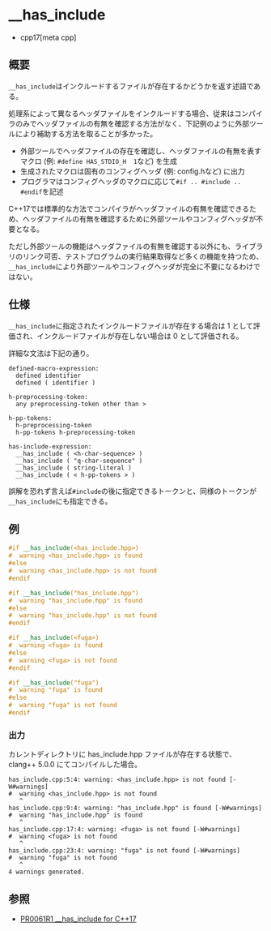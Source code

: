 # __has_include
* cpp17[meta cpp]

## 概要

`__has_include`はインクルードするファイルが存在するかどうかを返す述語である。

処理系によって異なるヘッダファイルをインクルードする場合、従来はコンパイラのみでヘッダファイルの有無を確認する方法がなく、下記例のように外部ツールにより補助する方法を取ることが多かった。

* 外部ツールでヘッダファイルの存在を確認し、ヘッダファイルの有無を表すマクロ (例: `#define HAS_STDIO_H  1`など) を生成
* 生成されたマクロは固有のコンフィグヘッダ (例: config.hなど) に出力
* プログラマはコンフィグヘッダのマクロに応じて`#if .. #include .. #endif`を記述

C++17では標準的な方法でコンパイラがヘッダファイルの有無を確認できるため、ヘッダファイルの有無を確認するために外部ツールやコンフィグヘッダが不要となる。

ただし外部ツールの機能はヘッダファイルの有無を確認する以外にも、ライブラリのリンク可否、テストプログラムの実行結果取得など多くの機能を持つため、`__has_include`により外部ツールやコンフィグヘッダが完全に不要になるわけではない。

## 仕様

`__has_include`に指定されたインクルードファイルが存在する場合は 1 として評価され、インクルードファイルが存在しない場合は 0 として評価される。

詳細な文法は下記の通り。

```
defined-macro-expression:
  defined identifier
  defined ( identifier )

h-preprocessing-token:
  any preprocessing-token other than >

h-pp-tokens:
  h-preprocessing-token
  h-pp-tokens h-preprocessing-token

has-include-expression:
  __has_include ( <h-char-sequence> )
  __has_include ( "q-char-sequence" )
  __has_include ( string-literal )
  __has_include ( < h-pp-tokens > )
```

誤解を恐れず言えば`#include`の後に指定できるトークンと、同様のトークンが`__has_include`にも指定できる。

## 例
```cpp
#if __has_include(<has_include.hpp>)
#  warning <has_include.hpp> is found
#else
#  warning <has_include.hpp> is not found
#endif

#if __has_include("has_include.hpp")
#  warning "has_include.hpp" is found
#else
#  warning "has_include.hpp" is not found
#endif

#if __has_include(<fuga>)
#  warning <fuga> is found
#else
#  warning <fuga> is not found
#endif

#if __has_include("fuga")
#  warning "fuga" is found
#else
#  warning "fuga" is not found
#endif
```

### 出力

カレントディレクトリに has_include.hpp ファイルが存在する状態で、clang++ 5.0.0 にてコンパイルした場合。

```
has_include.cpp:5:4: warning: <has_include.hpp> is not found [-W#warnings]
#  warning <has_include.hpp> is not found
   ^
has_include.cpp:9:4: warning: "has_include.hpp" is found [-W#warnings]
#  warning "has_include.hpp" is found
   ^
has_include.cpp:17:4: warning: <fuga> is not found [-W#warnings]
#  warning <fuga> is not found
   ^
has_include.cpp:23:4: warning: "fuga" is not found [-W#warnings]
#  warning "fuga" is not found
   ^
4 warnings generated.
```

## 参照
- [PR0061R1 __has_include for C++17](http://www.open-std.org/jtc1/sc22/wg21/docs/papers/2015/p0061r1.html)
